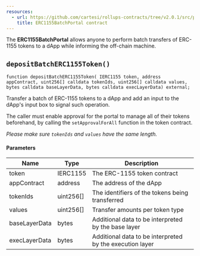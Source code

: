 ```yaml
---
resources:
  - url: https://github.com/cartesi/rollups-contracts/tree/v2.0.1/src/portals/ERC1155BatchPortal.sol
    title: ERC1155BatchPortal contract
---
```


The **ERC1155BatchPortal** allows anyone to perform batch transfers of
ERC-1155 tokens to a dApp while informing the off-chain machine.

## `depositBatchERC1155Token()`

```solidity
function depositBatchERC1155Token( IERC1155 token, address appContract, uint256[] calldata tokenIds, uint256[] calldata values, bytes calldata baseLayerData, bytes calldata execLayerData) external;
```

Transfer a batch of ERC-1155 tokens to a dApp and add an input to
the dApp's input box to signal such operation.

The caller must enable approval for the portal to manage all of their tokens
beforehand, by calling the `setApprovalForAll` function in the token contract.

_Please make sure `tokenIds` and `values` have the same length._

#### Parameters

| Name          | Type      | Description                                              |
| ------------- | --------- | -------------------------------------------------------- |
| token         | IERC1155  | The ERC-1155 token contract                              |
| appContract   | address   | The address of the dApp                                  |
| tokenIds      | uint256[] | The identifiers of the tokens being transferred          |
| values        | uint256[] | Transfer amounts per token type                          |
| baseLayerData | bytes     | Additional data to be interpreted by the base layer      |
| execLayerData | bytes     | Additional data to be interpreted by the execution layer |
